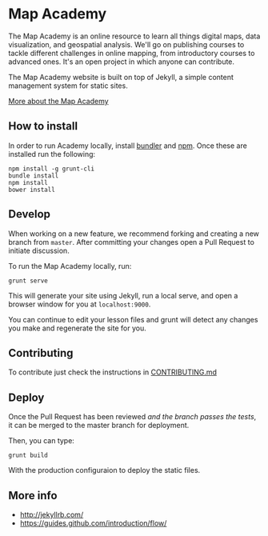 # Map Academy

The Map Academy is an online resource to learn all things digital maps, data visualization, and geospatial analysis. We'll go on publishing courses to tackle different challenges in online mapping, from introductory courses to advanced ones. It's an open project in which anyone can contribute.

The Map Academy website is built on top of Jekyll, a simple content management system for static sites.

[More about the Map Academy](/about/)


## How to install

In order to run Academy locally, install [bundler](http://bundler.io/) and [npm](http://blog.npmjs.org/post/85484771375/how-to-install-npm). Once these are installed run the following:

```
npm install -g grunt-cli
bundle install
npm install
bower install
```

## Develop

When working on a new feature, we recommend forking and creating a new branch from `master`. After committing your changes open a Pull Request to initiate discussion.

To run the Map Academy locally, run:

```
grunt serve
```

This will generate your site using Jekyll, run a local serve, and open a browser window for you at `localhost:9000`. 

You can continue to edit your lesson files and grunt will detect any changes you make and regenerate the site for you.

## Contributing

To contribute just check the instructions in [CONTRIBUTING.md](https://github.com/CartoDB/academy/blob/master/CONTRIBUTING.md)


## Deploy

Once the Pull Request has been reviewed _and the branch passes the tests_, it can be merged to the master branch for deployment.

Then, you can type:

```
grunt build
```

With the production configuraion to deploy the static files.


## More info

* http://jekyllrb.com/
* https://guides.github.com/introduction/flow/

